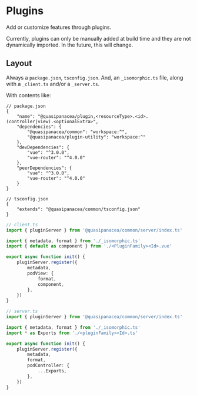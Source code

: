 # Plugins

Add or customize features through plugins.

Currently, plugins can only be manually added at build time and they are not dynamically imported. In the future, this will change.

## Layout

Always a `package.json`, `tsconfig.json`. And, an `_isomorphic.ts` file, along with a `_client.ts` and/or a `_server.ts`.

With contents like:

```jsonc
// package.json
{
	"name": "@quasipanacea/plugin,<resourceType>.<id>.(controller|view).<optionalExtra>",
	"dependencies": {
		"@quasipanacea/common": "workspace:^",
		"@quasipanacea/plugin-utility": "workspace:^"
	},
	"devDependencies": {
		"vue": "^3.0.0",
		"vue-router": "^4.0.0"
	},
	"peerDependencies": {
		"vue": "^3.0.0",
		"vue-router": "^4.0.0"
	}
}
```

```jsonc
// tsconfig.json
{
	"extends": "@quasipanacea/common/tsconfig.json"
}
```

```ts
// client.ts
import { pluginServer } from '@quasipanacea/common/server/index.ts'

import { metadata, format } from './_isomorphic.ts'
import { default as component } from './<PluginFamily><Id>.vue'

export async function init() {
	pluginServer.register({
		metadata,
		podView: {
			format,
			component,
		},
	})
}
```

```ts
// server.ts
import { pluginServer } from '@quasipanacea/common/server/index.ts'

import { metadata, format } from './_isomorphic.ts'
import * as Exports from './<pluginFamily><Id>.ts'

export async function init() {
	pluginServer.register({
		metadata,
		format,
		podController: {
			...Exports,
		},
	})
}
```
